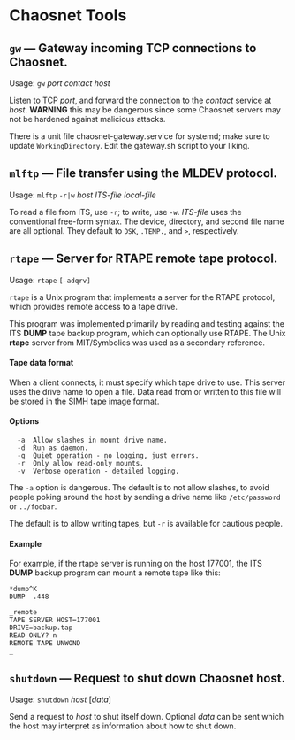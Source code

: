 # Chaosnet Tools

## `gw` &mdash; Gateway incoming TCP connections to Chaosnet.

Usage: `gw` *port* *contact* *host*

Listen to TCP *port*, and forward the connection to the *contact*
service at *host*.  **WARNING** this may be dangerous since some
Chaosnet servers may not be hardened against malicious attacks.

There is a unit file chaosnet-gateway.service for systemd; make sure
to update `WorkingDirectory`.  Edit the gateway.sh script to your liking.

## `mlftp` &mdash; File transfer using the MLDEV protocol.

Usage: `mlftp` `-r|w` *host* *ITS-file* *local-file*

To read a file from ITS, use `-r`; to write, use `-w`.  *ITS-file*
uses the conventional free-form syntax.  The device, directory, and
second file name are all optional.  They default to `DSK`, `.TEMP.`,
and `>`, respectively.

## `rtape` &mdash; Server for RTAPE remote tape protocol.

Usage: `rtape` `[-adqrv]`

`rtape` is a Unix program that implements a server for the RTAPE
protocol, which provides remote access to a tape drive.

This program was implemented primarily by reading and testing against
the ITS **DUMP** tape backup program, which can optionally use RTAPE.
The Unix **rtape** server from MIT/Symbolics was used as a secondary
reference.

#### Tape data format

When a client connects, it must specify which tape drive to use.  This
server uses the drive name to open a file.  Data read from or written
to this file will be stored in the SIMH tape image format.

#### Options

```
  -a  Allow slashes in mount drive name.
  -d  Run as daemon.
  -q  Quiet operation - no logging, just errors.
  -r  Only allow read-only mounts.
  -v  Verbose operation - detailed logging.
```

The `-a` option is dangerous.  The default is to not allow slashes, to
avoid people poking around the host by sending a drive name like
`/etc/password` or `../foobar`.

The default is to allow writing tapes, but `-r` is available for
cautious people.

#### Example

For example, if the rtape server is running on the host 177001, the
ITS **DUMP** backup program can mount a remote tape like this:

```
*dump^K
DUMP  .448

_remote
TAPE SERVER HOST=177001
DRIVE=backup.tap
READ ONLY? n
REMOTE TAPE UNWOND
_
```

## `shutdown` &mdash; Request to shut down Chaosnet host.

Usage: `shutdown` *host* [*data*]

Send a request to *host* to shut itself down.  Optional *data* can be
sent which the host may interpret as information about how to shut down.
